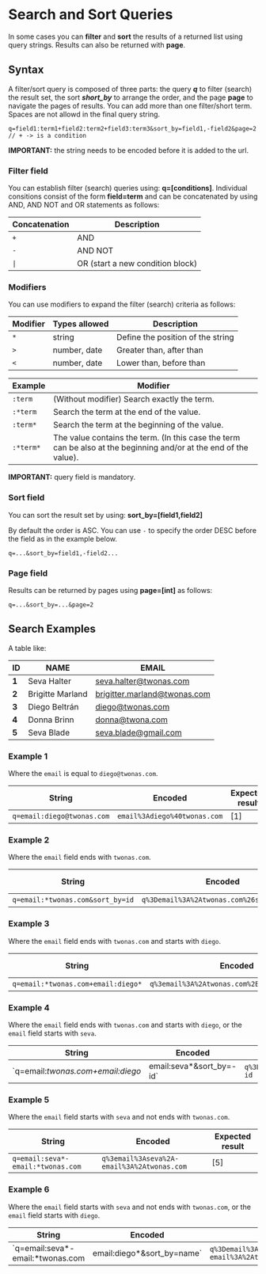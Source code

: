 # Search and Sort Queries

In some cases you can **filter** and **sort** the results of a returned list using query strings. Results can also be returned with **page**.

## Syntax

A filter/sort query is composed of three parts: the query **_q_** to filter (search) the result set, the sort **_short_by_** to arrange the order, and the page **page** to navigate the pages of results. You can add more than one filter/short term. Spaces are not allowd in the final query string.

```
q=field1:term1+field2:term2+field3:term3&sort_by=field1,-field2&page=2 // + -> is a condition
```

**IMPORTANT:** the string needs to be encoded before it is added to the url.

### Filter field

You can establish filter (search) queries using: **q=[conditions]**. Individual consitions consist of the form **field=term** and can be concatenated by using AND, AND NOT and OR statements as follows:

Concatenation | Description
--------- | ----------
`+`    | AND
`-`    | AND NOT
<code>&#124;</code> | OR (start a new condition block)

### Modifiers

You can use modifiers to expand the filter (search) criteria as follows:

Modifier | Types allowed | Description
-------- | ------------- | -----------
`*`      | string        | Define the position of the string
`>`      | number, date  | Greater than, after than
`<`      | number, date  | Lower than, before than

Example    |  Modifier
---------- | ----------
`:term`   | (Without modifier) Search exactly the term.
`:*term`   | Search the term at the end of the value.
`:term*`   | Search the term at the beginning of the value.
`:*term*`  | The value contains the term. (In this case the term can be also at the beginning and/or at the end of the value).

**IMPORTANT:** query field is mandatory.

### Sort field

You can sort the result set by using: **sort_by=[field1,field2]**  

By default the order is ASC. You can use `-` to specify the order DESC before the field as in the example below.

```
q=...&sort_by=field1,-field2...
```

### Page field

Results can be returned by pages using **page=[int]** as follows:

```
q=...&sort_by=...&page=2
```

## Search Examples

A table like:

ID | NAME | EMAIL
----- | ------ | -------
**1** | Seva Halter | seva.halter@twonas.com
**2** | Brigitte Marland | brigitter.marland@twonas.com
**3** | Diego Beltrán | diego@twonas.com
**4** | Donna Brinn | donna@twona.com
**5** | Seva Blade | seva.blade@gmail.com

### Example 1

Where the `email` is equal to `diego@twonas.com`.

String | Encoded | Expected result
-------- | -------- | --------
`q=email:diego@twonas.com` | `email%3Adiego%40twonas.com` | [1]

### Example 2

Where the `email` field ends with `twonas.com`.

String | Encoded | Expected result
-------- | -------- | --------
`q=email:*twonas.com&sort_by=id` | `q%3Demail%3A%2Atwonas.com%26sort_by%3Did` | [1,2,3,4]

### Example 3

Where the `email` field ends with `twonas.com` and starts with `diego`.

String | Encoded | Expected result
-------- | -------- | --------
`q=email:*twonas.com+email:diego*` | `q%3email%3A%2Atwonas.com%2Bemail%3Adiego%2A`  | [3]

### Example 4

Where the `email` field ends with `twonas.com` and starts with `diego`, or the `email` field starts with `seva`.

String | Encoded | Expected result
-------- | -------- | --------
`q=email:*twonas.com+email:diego*|email:seva*&sort_by=-id` | `q%3Demail%3A%2Atwonas.com%2Bemail%3Adiego%2A%7Cemail%3Aseva%2A%26sort_by%3D-id` | [5,3,1]

### Example 5

Where the `email` field starts with `seva` and not ends with `twonas.com`.

String | Encoded | Expected result
-------- | -------- | --------
`q=email:seva*-email:*twonas.com` | `q%3email%3Aseva%2A-email%3A%2Atwonas.com`  | [5]

### Example 6

Where the `email` field starts with `seva` and not ends with `twonas.com`, or the `email` field starts with `diego`.

String | Encoded | Expected result
-------- | -------- | --------
`q=email:seva*-email:*twonas.com|email:diego*&sort_by=name` | `q%3Demail%3Aseva%2A-email%3A%2Atwonas.com%7Cemail%3Adiego%2A%26sort_by%3Dname`  | [3, 5]
